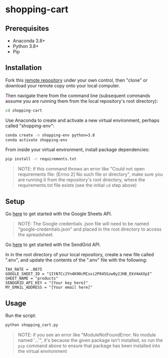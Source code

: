 # shopping-cart

## Prerequisites

  + Anaconda 3.8+
  + Python 3.8+
  + Pip

## Installation

Fork this [remote repository](https://github.com/kevinhpinkerton/shopping-cart) under your own control, then "clone" or download your remote copy onto your local computer.

Then navigate there from the command line (subsequent commands assume you are running them from the local repository's root directory):

```sh
cd shopping-cart
```

Use Anaconda to create and activate a new virtual environment, perhaps called "shopping-env":

```sh
conda create -n shopping-env python=3.8
conda activate shopping-env
```

From inside your virtual environment, install package dependencies:

```sh
pip install -r requirements.txt
```

> NOTE: if this command throws an error like "Could not open requirements file: [Errno 2] No such file or directory", make sure you are running it from the repository's root directory, where the requirements.txt file exists (see the initial `cd` step above)

## Setup

Go [here](https://github.com/prof-rossetti/intro-to-python/blob/master/notes/python/packages/gspread.md) to get started with the Google Sheets API. 

> NOTE: The Google credentials .json file will need to be named "google-credentials.json" and placed in the root directory to access the spreadsheet.

Go [here](https://github.com/prof-rossetti/intro-to-python/blob/master/notes/python/packages/sendgrid.md) to get started with the SendGrid API. 

In in the root directory of your local repository, create a new file called ".env", and update the contents of the ".env" file with the following:

    TAX_RATE = .0875
    GOOGLE_SHEET_ID = "1ItN7Cc2Yn4K90cMIsxi2P045Gzw0y2JHB_EkV4mXXpI"
    SHEET_NAME = "products"
    SENDGRID_API_KEY = "[Your key here]"
    MY_EMAIL_ADDRESS = "[Your email here]"
 
 ## Usage

Run the script:

```py
python shopping_cart.py
```

> NOTE: if you see an error like "ModuleNotFoundError: No module named '...'", it's because the given package isn't installed, so run the `pip` command above to ensure that package has been installed into the virtual environment